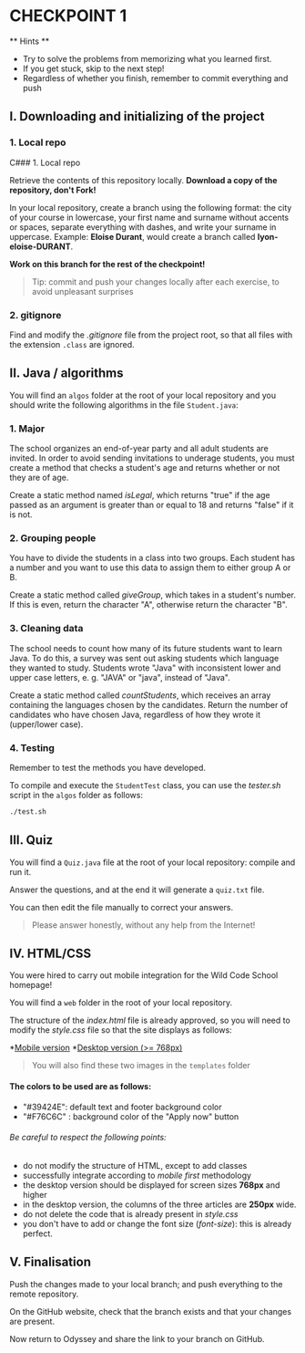 # CHECKPOINT 1

** Hints **

* Try to solve the problems from memorizing what you learned first.
* If you get stuck, skip to the next step!
* Regardless of whether you finish, remember to commit everything and push

## I. Downloading and initializing of the project

### 1. Local repo

C### 1. Local repo
 
Retrieve the contents of this repository locally. **Download a copy of the repository, don't Fork!**
 
In your local repository, create a branch using the following format: the city of your course in lowercase, your first name and surname without accents or spaces, separate everything with dashes, and write your surname in uppercase. Example: **Eloise Durant**, would create a branch called **lyon-eloise-DURANT**.
 
**Work on this branch for the rest of the checkpoint!**
 
> Tip: commit and push your changes locally after each exercise, to avoid unpleasant surprises

### 2. gitignore

Find and modify the *.gitignore* file from the project root, so that all files with the extension `.class` are ignored.

## II. Java / algorithms

You will find an `algos` folder at the root of your local repository and you should write the following algorithms in the file `Student.java`:

### 1. Major

The school organizes an end-of-year party and all adult students are invited. In order to avoid sending invitations to underage students, you must create a method that checks a student's age and returns whether or not they are of age.

Create a static method named *isLegal*, which returns "true" if the age passed as an argument is greater than or equal to 18 and returns "false" if it is not.

### 2. Grouping people

You have to divide the students in a class into two groups. Each student has a number and you want to use this data to assign them to either group A or B.

Create a static method called *giveGroup*, which takes in a student's number. If this is even, return the character "A", otherwise return the character "B".

### 3. Cleaning data

The school needs to count how many of its future students want to learn Java. To do this, a survey was sent out asking students which language they wanted to study. Students wrote "Java" with inconsistent lower and upper case letters, e. g. "JAVA" or "java", instead of "Java".

Create a static method called *countStudents*, which receives an array containing the languages chosen by the candidates. Return the number of candidates who have chosen Java, regardless of how they wrote it (upper/lower case).

### 4. Testing

Remember to test the methods you have developed. 

To compile and execute the `StudentTest` class, you can use the *tester.sh* script in the `algos` folder as follows:

```Bash
./test.sh
```

## III. Quiz

You will find a `Quiz.java` file at the root of your local repository: compile and run it.

Answer the questions, and at the end it will generate a `quiz.txt` file.

You can then edit the file manually to correct your answers.

> Please answer honestly, without any help from the Internet!


## IV. HTML/CSS

You were hired to carry out mobile integration for the Wild Code School homepage!

You will find a `web` folder in the root of your local repository.

The structure of the *index.html* file is already approved, so you will need to modify the *style.css* file so that the site displays as follows:

*[Mobile version](./templates/template-mobile.png)
*[Desktop version (>= 768px)](./templates/template-desktop.png)

> You will also find these two images in the `templates` folder

#### The colors to be used are as follows:

* "#39424E": default text and footer background color
* "#F76C6C" : background color of the "Apply now" button

###### Be careful to respect the following points: 

* do not modify the structure of HTML, except to add classes
* successfully integrate according to *mobile first* methodology
* the desktop version should be displayed for screen sizes **768px** and higher
* in the desktop version, the columns of the three articles are **250px** wide.
* do not delete the code that is already present in *style.css*
* you don't have to add or change the font size (*font-size*): this is already perfect.


## V. Finalisation

Push the changes made to your local branch; and push everything to the remote repository.

On the GitHub website, check that the branch exists and that your changes are present.

Now return to Odyssey and share the link to your branch on GitHub.